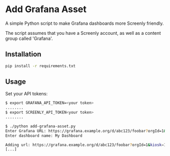 # Add Grafana Asset

A simple Python script to make Grafana dashboards more Screenly friendly.

The script assumes that you have a Screenly account, as well as a content group called 'Grafana'.

## Installation

```bash
pip install -r requirements.txt
```

## Usage

Set your API tokens:

```bash
$ export GRAFANA_API_TOKEN=<your token>
........
$ export SCREENLY_API_TOKEN<your token>
........
```

```bash
$ ./python add-grafana-asset.py
Enter Grafana URL: https://grafana.example.org/d/abc123/foobar?orgId=1&refresh=30s
Enter dashboard name: My Dashboard

Adding url: https://grafana.example.org/d/abc123/foobar?orgId=1&kiosk=1
[...]
```

